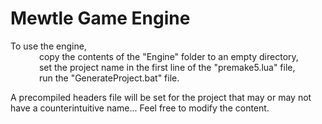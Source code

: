 # Mewtle Game Engine

To use the engine,  
&ensp;&ensp;&ensp;&ensp;&ensp;&ensp;
copy the contents of the "Engine" folder to an empty directory,  
&ensp;&ensp;&ensp;&ensp;&ensp;&ensp;
set the project name in the first line of the "premake5.lua" file,  
&ensp;&ensp;&ensp;&ensp;&ensp;&ensp;
run the "GenerateProject.bat" file.

A precompiled headers file will be set for the project that may or may not have a counterintuitive name... Feel free to modify the content.